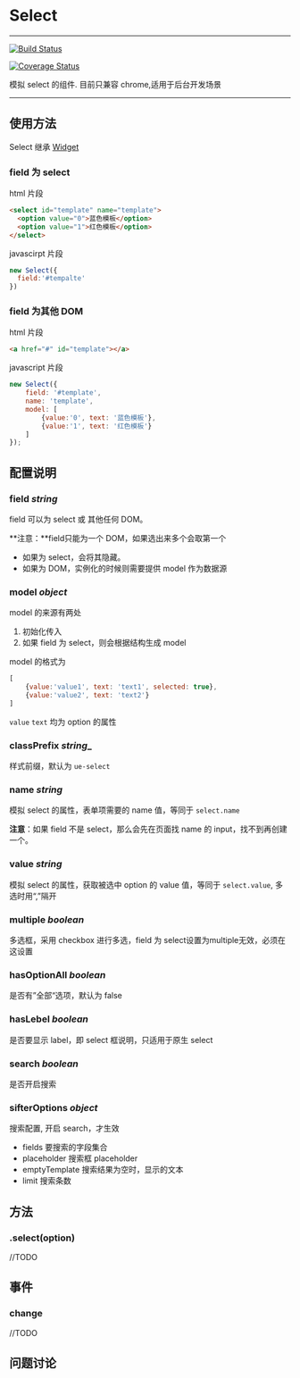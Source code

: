 # Select

---
[![Build Status](https://secure.travis-ci.org/pandorajs/select.png)](https://travis-ci.org/pandorajs/select)

[![Coverage Status](https://coveralls.io/repos/lynzz/select/badge.png)](https://coveralls.io/r/lynzz/select)

模拟 select 的组件. 目前只兼容 chrome,适用于后台开发场景

---

## 使用方法

Select 继承 [Widget](https://github.com/pandorajs/widget)

### field 为 select

html 片段

```html
<select id="template" name="template">
  <option value="0">蓝色模板</option>
  <option value="1">红色模板</option>
</select>
```

javascirpt 片段

```javascript
new Select({
  field:'#tempalte'
})
```
### field 为其他 DOM

html 片段

```html
<a href="#" id="template"></a>
```

javascript 片段

```js
new Select({
    field: '#template',
    name: 'template',
    model: [
        {value:'0', text: '蓝色模板'},
        {value:'1', text: '红色模板'}
    ]
});
```
## 配置说明

### field *string*

field 可以为 select 或 其他任何 DOM。

**注意：**field只能为一个 DOM，如果选出来多个会取第一个

* 如果为 select，会将其隐藏。
* 如果为 DOM，实例化的时候则需要提供 model 作为数据源


### model *object*

model 的来源有两处

1. 初始化传入
2. 如果 field 为 select，则会根据结构生成 model

model 的格式为

```javascript
[
    {value:'value1', text: 'text1', selected: true},
    {value:'value2', text: 'text2'}
]
```

`value` `text` 均为 option 的属性


### classPrefix *string*_

样式前缀，默认为 `ue-select`

### name *string*

模拟 select 的属性，表单项需要的 name 值，等同于 `select.name`

**注意**：如果 field 不是 select，那么会先在页面找 name 的 input，找不到再创建一个。

### value *string*

模拟 select 的属性，获取被选中 option 的 value 值，等同于 `select.value`, 多选时用“,”隔开

### multiple *boolean*

多选框，采用 checkbox 进行多选，field 为 select设置为multiple无效，必须在这设置

### hasOptionAll *boolean*

是否有”全部“选项，默认为 false

### hasLebel *boolean*

是否要显示 label，即 select 框说明，只适用于原生 select 

### search *boolean*

是否开启搜索

### sifterOptions *object*

搜索配置, 开启 search，才生效

* fields 要搜索的字段集合
* placeholder 搜索框 placeholder
* emptyTemplate 搜索结果为空时，显示的文本
* limit 搜索条数

## 方法

### .select(option)

//TODO

## 事件

### change

//TODO

## 问题讨论

